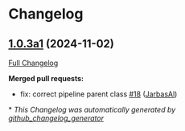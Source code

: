 # Changelog

## [1.0.3a1](https://github.com/OpenVoiceOS/ovos-common-query-pipeline-plugin/tree/1.0.3a1) (2024-11-02)

[Full Changelog](https://github.com/OpenVoiceOS/ovos-common-query-pipeline-plugin/compare/1.0.2...1.0.3a1)

**Merged pull requests:**

- fix: correct pipeline parent class [\#18](https://github.com/OpenVoiceOS/ovos-common-query-pipeline-plugin/pull/18) ([JarbasAl](https://github.com/JarbasAl))



\* *This Changelog was automatically generated by [github_changelog_generator](https://github.com/github-changelog-generator/github-changelog-generator)*
